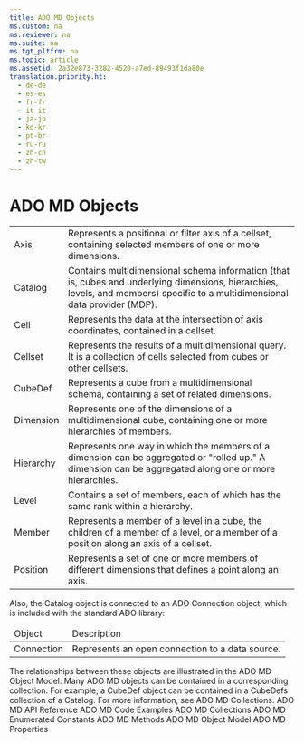 ```yaml
---
title: ADO MD Objects
ms.custom: na
ms.reviewer: na
ms.suite: na
ms.tgt_pltfrm: na
ms.topic: article
ms.assetid: 2a32e873-3282-4520-a7ed-89493f1da80e
translation.priority.ht: 
  - de-de
  - es-es
  - fr-fr
  - it-it
  - ja-jp
  - ko-kr
  - pt-br
  - ru-ru
  - zh-cn
  - zh-tw
---
```

# ADO MD Objects
<?xml version="1.0" encoding="utf-8"?>
<developerReferenceWithoutSyntaxDocument xmlns="http://ddue.schemas.microsoft.com/authoring/2003/5" xmlns:xlink="http://www.w3.org/1999/xlink" xmlns:xsi="http://www.w3.org/2001/XMLSchema-instance" xsi:schemaLocation="http://ddue.schemas.microsoft.com/authoring/2003/5 http://dduestorage.blob.core.windows.net/ddueschema/developer.xsd">
  <introduction>
    <table xmlns:caps="http://schemas.microsoft.com/build/caps/2013/11">
      <tbody>
        <tr>
          <TD>
            <para>
              <legacyLink xlink:href="5f498c9a-b1e7-4e6e-9ae6-71eadaf9aada">Axis</legacyLink>             </para>
          </TD>
          <TD>
            <para>Represents a positional or filter axis of a cellset, containing selected members of one or more dimensions.</para>
          </TD>
        </tr>
        <tr>
          <TD>
            <para>
              <legacyLink xlink:href="11f6f896-d69c-44a4-94cd-d54c93140e4a">Catalog</legacyLink>             </para>
          </TD>
          <TD>
            <para>Contains multidimensional schema information (that is, cubes and underlying dimensions, hierarchies, levels, and members) specific to a multidimensional data provider (MDP).</para>
          </TD>
        </tr>
        <tr>
          <TD>
            <para>
              <legacyLink xlink:href="dcc2f044-b785-4a29-9bc5-b673f66eedf9">Cell</legacyLink>             </para>
          </TD>
          <TD>
            <para>Represents the data at the intersection of axis coordinates, contained in a cellset.</para>
          </TD>
        </tr>
        <tr>
          <TD>
            <para>
              <legacyLink xlink:href="5e2452c0-cac0-49b2-8099-836c35794d50">Cellset</legacyLink>             </para>
          </TD>
          <TD>
            <para>Represents the results of a multidimensional query. It is a collection of cells selected from cubes or other cellsets.</para>
          </TD>
        </tr>
        <tr>
          <TD>
            <para>
              <legacyLink xlink:href="feb2581c-fc41-471c-bb69-29f8a55fda70">CubeDef</legacyLink>             </para>
          </TD>
          <TD>
            <para>Represents a cube from a multidimensional schema, containing a set of related dimensions.</para>
          </TD>
        </tr>
        <tr>
          <TD>
            <para>
              <legacyLink xlink:href="66adbbd2-23a3-4c19-a91b-84c31309aa1b">Dimension</legacyLink>             </para>
          </TD>
          <TD>
            <para>Represents one of the dimensions of a multidimensional cube, containing one or more hierarchies of members.</para>
          </TD>
        </tr>
        <tr>
          <TD>
            <para>
              <legacyLink xlink:href="034af340-ac79-494e-ba5e-2b57da1cb9de">Hierarchy</legacyLink>             </para>
          </TD>
          <TD>
            <para>Represents one way in which the members of a dimension can be aggregated or "rolled up." A dimension can be aggregated along one or more hierarchies.</para>
          </TD>
        </tr>
        <tr>
          <TD>
            <para>
              <legacyLink xlink:href="37815869-ed30-45fd-9aea-0a986c1b305c">Level</legacyLink>             </para>
          </TD>
          <TD>
            <para>Contains a set of members, each of which has the same rank within a hierarchy.</para>
          </TD>
        </tr>
        <tr>
          <TD>
            <para>
              <legacyLink xlink:href="3dedf755-0741-4c3f-8b4e-bff8ff8809c8">Member</legacyLink>             </para>
          </TD>
          <TD>
            <para>Represents a member of a level in a cube, the children of a member of a level, or a member of a position along an axis of a cellset.</para>
          </TD>
        </tr>
        <tr>
          <TD>
            <para>
              <legacyLink xlink:href="91eab784-3ce9-41d6-a840-9b0939ca0608">Position</legacyLink>             </para>
          </TD>
          <TD>
            <para>Represents a set of one or more members of different dimensions that defines a point along an axis.</para>
          </TD>
        </tr>
      </tbody>
    </table>
    <para>Also, the <legacyBold>Catalog</legacyBold> object is connected to an ADO <legacyBold>Connection</legacyBold> object, which is included with the standard ADO library:</para>
    <table xmlns:caps="http://schemas.microsoft.com/build/caps/2013/11">
      <thead>
        <tr>
          <TD>
            <para>Object</para>
          </TD>
          <TD>
            <para>Description</para>
          </TD>
        </tr>
      </thead>
      <tbody>
        <tr>
          <TD>
            <para>
              <legacyLink xlink:href="ef6b1824-5b12-43db-89d7-8f3d13896d4d">Connection</legacyLink>             </para>
          </TD>
          <TD>
            <para>Represents an open connection to a data source.</para>
          </TD>
        </tr>
      </tbody>
    </table>
    <para>The relationships between these objects are illustrated in the <legacyLink xlink:href="6242b374-091b-406f-827a-c0dcd3e1967a">ADO MD Object Model</legacyLink>.</para>
    <para>Many ADO MD objects can be contained in a corresponding collection. For example, a <legacyLink xlink:href="feb2581c-fc41-471c-bb69-29f8a55fda70">CubeDef</legacyLink> object can be contained in a <legacyLink xlink:href="c79a5e36-71fd-44c4-948d-d6a7a89bb3b5">CubeDefs</legacyLink> collection of a <legacyBold>Catalog</legacyBold>. For more information, see <legacyLink xlink:href="01c53429-ccc9-4077-b738-d3c1f43bd76c">ADO MD Collections</legacyLink>.</para>
  </introduction>
  <relatedTopics>
<link xlink:href="ad709f69-113b-4972-9384-c1215641844d">ADO MD API Reference</link>
<link xlink:href="72cf9eb3-31f6-441c-aede-5383fdfb81af">ADO MD Code Examples</link>
<link xlink:href="01c53429-ccc9-4077-b738-d3c1f43bd76c">ADO MD Collections</link>
<link xlink:href="d9e66999-96f3-48ec-93b2-d9442da56d9b">ADO MD Enumerated Constants</link>
<link xlink:href="78bfa2f0-358b-40bb-be2e-16262752d676">ADO MD Methods</link>
<link xlink:href="6242b374-091b-406f-827a-c0dcd3e1967a">ADO MD Object Model</link>
<link xlink:href="11ca7e42-ab6a-47da-ab32-55abab663069">ADO MD Properties</link>
</relatedTopics>
</developerReferenceWithoutSyntaxDocument>